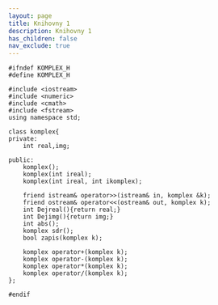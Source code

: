 ```yaml
---
layout: page
title: Knihovny 1
description: Knihovny 1
has_children: false
nav_exclude: true
---
```

    #ifndef KOMPLEX_H
    #define KOMPLEX_H

    #include <iostream>
    #include <numeric>
    #include <cmath>
    #include <fstream>
    using namespace std;

    class komplex{
    private:
        int real,img;
        
    public:
        komplex();
        komplex(int ireal);
        komplex(int ireal, int ikomplex);
        
        friend istream& operator>>(istream& in, komplex &k);
        friend ostream& operator<<(ostream& out, komplex k);
        int Dejreal(){return real;}
        int Dejimg(){return img;}
        int abs();
        komplex sdr();
        bool zapis(komplex k);
        
        komplex operator+(komplex k);
        komplex operator-(komplex k);
        komplex operator*(komplex k);
        komplex operator/(komplex k);
    };

    #endif